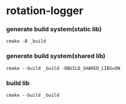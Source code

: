# rotation-logger

### generate build system(static lib)
```
cmake -B _build
```

### generate build system(shared lib)
```
cmake --build _build -DBUILD_SHARED_LIBS=ON
```

### build lib
```
cmake --build _build
```